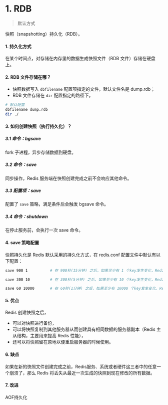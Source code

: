 # 1. RDB

> 默认方式

快照（snapshotting）持久化（RDB）。

#### 1. 持久化方式
在某个时间点，对存储在内存里的数据生成快照文件（RDB 文件）存储在硬盘上。


#### 2. RDB 文件存储在哪？
- 快照数据写入 `dbfilename` 配置项指定的文件，默认文件名是 dump.rdb；
- RDB 文件存储在 `dir` 配置指定的路径下。

```bash
# 默认配置
dbfilename dump.rdb
dir ./
```

#### 3. 如何创建快照（执行持久化）？

##### 3.1 命令：bgsave
fork 子进程，异步存储数据到硬盘。


##### 3.2 命令：save
同步操作，Redis 服务端在快照创建完成之前不会响应其他命令。


##### 3.3 配置项：save
配置了 `save` 策略，满足条件后会触发 bgsave 命令。


##### 3.4 命令：shutdown
在停止服务前，会执行一次 save 命令。


#### 4. save 策略配置
快照持久化是 Redis 默认采用的持久化方式，在 redis.conf 配置文件中默认有以下配置：

```bash
save 900 1			# 在 900秒(15分钟) 之后，如果至少有 1 个key发生变化，Redis 就会自动触发 BGSAVE 命令创建快照。

save 300 10			# 在 300秒(5分钟) 之后，如果至少有 10 个key发生变化，Redis 就会自动触发 BGSAVE 命令创建快照。

save 60 10000		# 在 60秒(1分钟) 之后，如果至少有 10000 个key发生变化，Redis 就会自动触发 BGSAVE 命令创建快照。
```


#### 5. 优点
Redis 创建快照之后，

- 可以对快照进行备份，
- 可以将快照复制到其他服务器从而创建具有相同数据的服务器副本（Redis 主从结构，主要用来提高 Redis 性能），
- 还可以将快照留在原地以便重启服务器的时候使用。


#### 6. 缺点
如果在新的快照文件创建完成之前，Redis服务、系统或者硬件这三者中的任意一个崩溃了，那么 Redis 将丢失从最近一次生成的快照到现在修改的所有数据。

#### 7. 改进
AOF持久化
